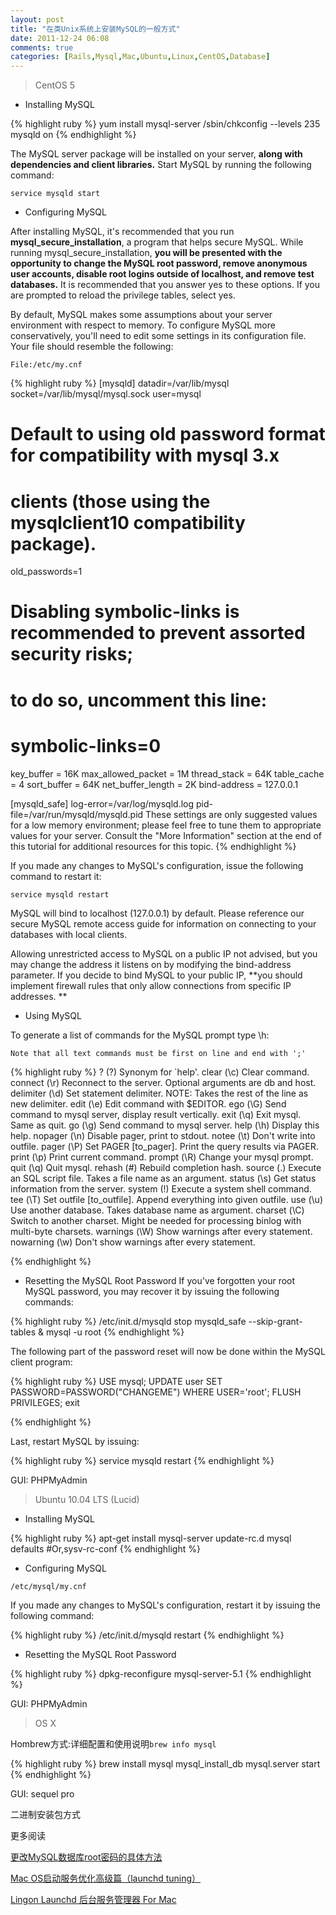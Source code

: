 ```yaml
---
layout: post
title: "在类Unix系统上安装MySQL的一般方式"
date: 2011-12-24 06:08
comments: true
categories: [Rails,Mysql,Mac,Ubuntu,Linux,CentOS,Database]
---
```


>CentOS 5

- Installing MySQL

{% highlight ruby %}
yum install mysql-server
/sbin/chkconfig --levels 235 mysqld on
{% endhighlight %}

The MySQL server package will be installed on your server, **along with dependencies and client libraries.** Start MySQL by running the following command:

`service mysqld start`

- Configuring MySQL

After installing MySQL, it's recommended that you run **mysql_secure_installation**, a program that helps secure MySQL. While running mysql_secure_installation, **you will be presented with the opportunity to change the MySQL root password, remove anonymous user accounts, disable root logins outside of localhost, and remove test databases.** It is recommended that you answer yes to these options. If you are prompted to reload the privilege tables, select yes.


By default, MySQL makes some assumptions about your server environment with respect to memory. To configure MySQL more conservatively, you'll need to edit some settings in its configuration file. Your file should resemble the following:

`File:/etc/my.cnf`

{% highlight ruby %}
[mysqld]
datadir=/var/lib/mysql
socket=/var/lib/mysql/mysql.sock
user=mysql
# Default to using old password format for compatibility with mysql 3.x
# clients (those using the mysqlclient10 compatibility package).
old_passwords=1

# Disabling symbolic-links is recommended to prevent assorted security risks;
# to do so, uncomment this line:
# symbolic-links=0

key_buffer = 16K
max_allowed_packet = 1M
thread_stack = 64K
table_cache = 4
sort_buffer = 64K
net_buffer_length = 2K
bind-address = 127.0.0.1

[mysqld_safe]
log-error=/var/log/mysqld.log
pid-file=/var/run/mysqld/mysqld.pid
These settings are only suggested values for a low memory environment; please feel free to tune them to appropriate values for your server. Consult the "More Information" section at the end of this tutorial for additional resources for this topic.
{% endhighlight %}

<!-- more -->
If you made any changes to MySQL's configuration, issue the following command to restart it:

`service mysqld restart`

MySQL will bind to localhost (127.0.0.1) by default. Please reference our secure MySQL remote access guide for information on connecting to your databases with local clients.

Allowing unrestricted access to MySQL on a public IP not advised, but you may change the address it listens on by modifying the bind-address parameter. If you decide to bind MySQL to your public IP, **you should implement firewall rules that only allow connections from specific IP addresses.
**

- Using MySQL

To generate a list of commands for the MySQL prompt type \h:


`Note that all text commands must be first on line and end with ';'`

{% highlight ruby %}
?         (\?) Synonym for `help'.
clear     (\c) Clear command.
connect   (\r) Reconnect to the server. Optional arguments are db and host.
delimiter (\d) Set statement delimiter. NOTE: Takes the rest of the line as new delimiter.
edit      (\e) Edit command with $EDITOR.
ego       (\G) Send command to mysql server, display result vertically.
exit      (\q) Exit mysql. Same as quit.
go        (\g) Send command to mysql server.
help      (\h) Display this help.
nopager   (\n) Disable pager, print to stdout.
notee     (\t) Don't write into outfile.
pager     (\P) Set PAGER [to_pager]. Print the query results via PAGER.
print     (\p) Print current command.
prompt    (\R) Change your mysql prompt.
quit      (\q) Quit mysql.
rehash    (\#) Rebuild completion hash.
source    (\.) Execute an SQL script file. Takes a file name as an argument.
status    (\s) Get status information from the server.
system    (\!) Execute a system shell command.
tee       (\T) Set outfile [to_outfile]. Append everything into given outfile.
use       (\u) Use another database. Takes database name as argument.
charset   (\C) Switch to another charset. Might be needed for processing binlog with multi-byte charsets.
warnings  (\W) Show warnings after every statement.
nowarning (\w) Don't show warnings after every statement.

{% endhighlight %}

- Resetting the MySQL Root Password
If you've forgotten your root MySQL password, you may recover it by issuing the following commands:

{% highlight ruby %}
/etc/init.d/mysqld stop
mysqld_safe --skip-grant-tables &
mysql -u root
{% endhighlight %}

The following part of the password reset will now be done within the MySQL client program:

{% highlight ruby %}
USE mysql;
UPDATE user SET PASSWORD=PASSWORD("CHANGEME") WHERE USER='root';
FLUSH PRIVILEGES;
exit

{% endhighlight %}

Last, restart MySQL by issuing:

{% highlight ruby %}
service mysqld restart
{% endhighlight %}

GUI: PHPMyAdmin

>Ubuntu 10.04 LTS (Lucid)

- Installing MySQL

{% highlight ruby %}
apt-get install mysql-server
update-rc.d mysql defaults #Or,sysv-rc-conf
{% endhighlight %}

- Configuring MySQL

`/etc/mysql/my.cnf `

If you made any changes to MySQL's configuration, restart it by issuing the following command:

{% highlight ruby %}
/etc/init.d/mysqld restart
{% endhighlight %}

- Resetting the MySQL Root Password

{% highlight ruby %}
dpkg-reconfigure mysql-server-5.1
{% endhighlight %}

GUI: PHPMyAdmin

> OS X

Hombrew方式:详细配置和使用说明`brew info mysql`

{% highlight ruby %}
brew install mysql
mysql_install_db
mysql.server start
{% endhighlight %}

GUI: sequel pro

二进制安装包方式

更多阅读

[更改MySQL数据库root密码的具体方法](http://www.2cto.com/database/201006/50201.html "更改MySQL数据库root密码的具体方法")

[Mac OS启动服务优化高级篇（launchd tuning）](http://kenwublog.com/mac-os-launchd-tuning "Mac OS启动服务优化高级篇（launchd tuning）")

[Lingon Launchd 后台服务管理器 For Mac](http://lingon.macgood.com/ "Lingon Launchd 后台服务管理器 For Mac")
